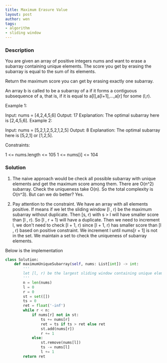 ```yaml
---
title: Maximum Erasure Value
layout: post
author: wen
tags:
- algorithm
- sliding window
---
```


### Description

You are given an array of positive integers nums and want to erase a subarray containing unique elements. The score you get by erasing the subarray is equal to the sum of its elements.

Return the maximum score you can get by erasing exactly one subarray.

An array b is called to be a subarray of a if it forms a contiguous subsequence of a, that is, if it is equal to a[l],a[l+1],...,a[r] for some (l,r).

 

Example 1:

Input: nums = [4,2,4,5,6]
Output: 17
Explanation: The optimal subarray here is [2,4,5,6].
Example 2:

Input: nums = [5,2,1,2,5,2,1,2,5]
Output: 8
Explanation: The optimal subarray here is [5,2,1] or [1,2,5].
 

Constraints:

1 <= nums.length <= 105
1 <= nums[i] <= 104


### Solution

1. The naive approach would be check all possible subarray with unique elements and get the maximum score among them. There are O(n^2) subarray. Check the uniqueness take O(n). So the total complexity is O(n^3). But can we do better? Yes.

2. Pay attention to the constraint. We have an array with all elements positive. If means if we let the sliding window [l , r) be the maximum subarray without duplicate. Then [s, r) with s > l will have smaller score than [l , r). So [l , r + 1) will have a duplicate. Then we need to increment l, we don't need to check [l + 1, r) since [l + 1, r) has smaller score than [l , r) based on positive constraint. We increment l until nums[r + 1] is not in the set. We maintain a set to check the uniqueness of subarray elements.

Below is the implementation


```python
class Solution:
    def maximumUniqueSubarray(self, nums: List[int]) -> int:
        '''
        let [l, r) be the largest sliding window containing unique elements. Since the array contains only positive integers. Any subarray inside [l , r) will have smaller scores than [l, r). Then move the sliding window to the next position [l + 1, r + 1). We don't need to check [l + 1, r) since it won't contain any duplicates. Therefore, it has smaller score than [l, r)
        '''
        n = len(nums)
        l = 0
        r = 0
        st = set([])
        ts = 0
        ret = float('-inf')
        while r < n:
            if nums[r] not in st:
                ts += nums[r]
                ret = ts if ts > ret else ret
                st.add(nums[r])
                r += 1
            else:
                st.remove(nums[l])
                ts -= nums[l]
                l += 1
        return ret
				
```